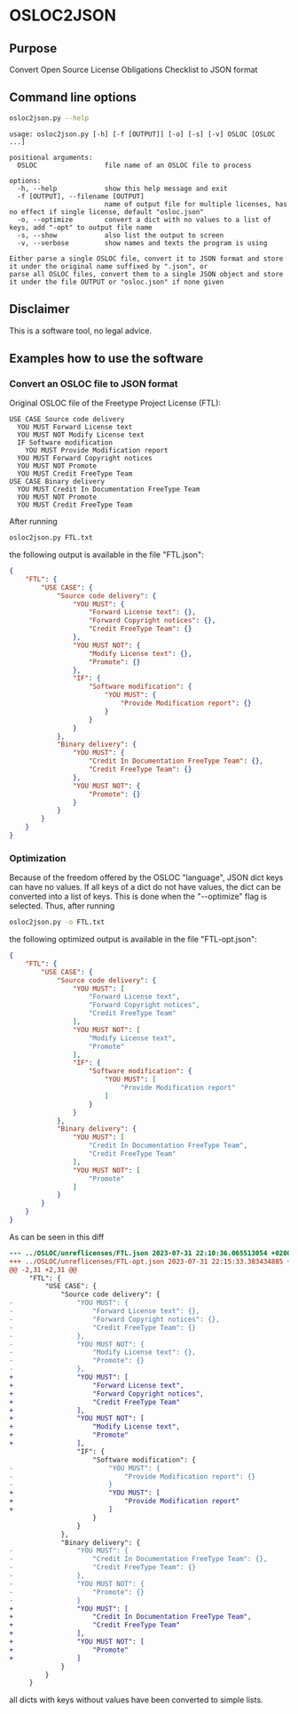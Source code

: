 # OSLOC2JSON

## Purpose
Convert Open Source License Obligations Checklist to JSON format

## Command line options
```bash
osloc2json.py --help
```
```
usage: osloc2json.py [-h] [-f [OUTPUT]] [-o] [-s] [-v] OSLOC [OSLOC ...]

positional arguments:
  OSLOC                 file name of an OSLOC file to process

options:
  -h, --help            show this help message and exit
  -f [OUTPUT], --filename [OUTPUT]
                        name of output file for multiple licenses, has no effect if single license, default "osloc.json"
  -o, --optimize        convert a dict with no values to a list of keys, add "-opt" to output file name
  -s, --show            also list the output to screen
  -v, --verbose         show names and texts the program is using

Either parse a single OSLOC file, convert it to JSON format and store it under the original name suffixed by ".json", or
parse all OSLOC files, convert them to a single JSON object and store it under the file OUTPUT or "osloc.json" if none given
```

## Disclaimer
This is a software tool, no legal advice.

## Examples how to use the software

### Convert an OSLOC file to JSON format
Original OSLOC file of the Freetype Project License (FTL):
```
USE CASE Source code delivery
  YOU MUST Forward License text
  YOU MUST NOT Modify License text
  IF Software modification
    YOU MUST Provide Modification report
  YOU MUST Forward Copyright notices
  YOU MUST NOT Promote
  YOU MUST Credit FreeType Team
USE CASE Binary delivery
  YOU MUST Credit In Documentation FreeType Team
  YOU MUST NOT Promote
  YOU MUST Credit FreeType Team
```

After running
```bash
osloc2json.py FTL.txt
```
the following output is available in the file "FTL.json":
```json
{
    "FTL": {
        "USE CASE": {
            "Source code delivery": {
                "YOU MUST": {
                    "Forward License text": {},
                    "Forward Copyright notices": {},
                    "Credit FreeType Team": {}
                },
                "YOU MUST NOT": {
                    "Modify License text": {},
                    "Promote": {}
                },
                "IF": {
                    "Software modification": {
                        "YOU MUST": {
                            "Provide Modification report": {}
                        }
                    }
                }
            },
            "Binary delivery": {
                "YOU MUST": {
                    "Credit In Documentation FreeType Team": {},
                    "Credit FreeType Team": {}
                },
                "YOU MUST NOT": {
                    "Promote": {}
                }
            }
        }
    }
}
```

### Optimization
Because of the freedom offered by the OSLOC "language", JSON dict keys can have
no values. If all keys of a dict do not have values, the dict can be converted
into a list of keys. This is done when the "--optimize" flag is selected. Thus,
after running
```bash
osloc2json.py -o FTL.txt
```
the following optimized output is available in the file "FTL-opt.json":
```json
{
    "FTL": {
        "USE CASE": {
            "Source code delivery": {
                "YOU MUST": [
                    "Forward License text",
                    "Forward Copyright notices",
                    "Credit FreeType Team"
                ],
                "YOU MUST NOT": [
                    "Modify License text",
                    "Promote"
                ],
                "IF": {
                    "Software modification": {
                        "YOU MUST": [
                            "Provide Modification report"
                        ]
                    }
                }
            },
            "Binary delivery": {
                "YOU MUST": [
                    "Credit In Documentation FreeType Team",
                    "Credit FreeType Team"
                ],
                "YOU MUST NOT": [
                    "Promote"
                ]
            }
        }
    }
}
```
As can be seen in this diff
```diff
--- ../OSLOC/unreflicenses/FTL.json 2023-07-31 22:10:36.065513054 +0200
+++ ../OSLOC/unreflicenses/FTL-opt.json 2023-07-31 22:15:33.383434885 +0200
@@ -2,31 +2,31 @@
     "FTL": {
         "USE CASE": {
             "Source code delivery": {
-                "YOU MUST": {
-                    "Forward License text": {},
-                    "Forward Copyright notices": {},
-                    "Credit FreeType Team": {}
-                },
-                "YOU MUST NOT": {
-                    "Modify License text": {},
-                    "Promote": {}
-                },
+                "YOU MUST": [
+                    "Forward License text",
+                    "Forward Copyright notices",
+                    "Credit FreeType Team"
+                ],
+                "YOU MUST NOT": [
+                    "Modify License text",
+                    "Promote"
+                ],
                 "IF": {
                     "Software modification": {
-                        "YOU MUST": {
-                            "Provide Modification report": {}
-                        }
+                        "YOU MUST": [
+                            "Provide Modification report"
+                        ]
                     }
                 }
             },
             "Binary delivery": {
-                "YOU MUST": {
-                    "Credit In Documentation FreeType Team": {},
-                    "Credit FreeType Team": {}
-                },
-                "YOU MUST NOT": {
-                    "Promote": {}
-                }
+                "YOU MUST": [
+                    "Credit In Documentation FreeType Team",
+                    "Credit FreeType Team"
+                ],
+                "YOU MUST NOT": [
+                    "Promote"
+                ]
             }
         }
     }
```
all dicts with keys without values have been converted to simple lists.
